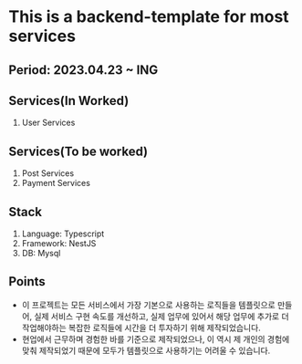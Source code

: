 # This is a backend-template for most services

## Period: 2023.04.23 ~ ING
## Services(In Worked)
1. User Services

## Services(To be worked)
1. Post Services
2. Payment Services

## Stack
1. Language: Typescript
2. Framework: NestJS
3. DB: Mysql

## Points
* 이 프로젝트는 모든 서비스에서 가장 기본으로 사용하는 로직들을 템플릿으로 만들어, 실제 서비스 구현 속도를 개선하고, 실제 업무에 있어서 해당 업무에 추가로 더 작업해야하는 복잡한 로직들에 시간을 더 투자하기 위해 제작되었습니다.
* 현업에서 근무하며 경험한 바를 기준으로 제작되었으나, 이 역시 제 개인의 경험에 맞춰 제작되었기 때문에 모두가 템플릿으로 사용하기는 어려울 수 있습니다.